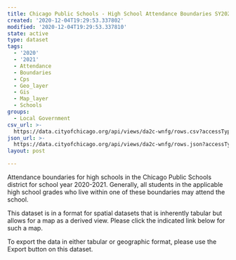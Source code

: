 ```yaml
---
title: Chicago Public Schools - High School Attendance Boundaries SY2021
created: '2020-12-04T19:29:53.337802'
modified: '2020-12-04T19:29:53.337810'
state: active
type: dataset
tags:
  - '2020'
  - '2021'
  - Attendance
  - Boundaries
  - Cps
  - Geo_layer
  - Gis
  - Map_layer
  - Schools
groups:
  - Local Government
csv_url: >-
  https://data.cityofchicago.org/api/views/da2c-wnfg/rows.csv?accessType=DOWNLOAD
json_url: >-
  https://data.cityofchicago.org/api/views/da2c-wnfg/rows.json?accessType=DOWNLOAD
layout: post

---
```

Attendance boundaries for high schools in the Chicago Public Schools district for school year 2020-2021. Generally, all students in the applicable high school grades who live within one of these boundaries may attend the school. 

This dataset is in a forma​​t for spatial datasets that is inherently tabular but allows for a map as a derived view. Please click the indicated link below for such a map.

To export the data in either tabular or geographic format, please use the Export button on this dataset.
